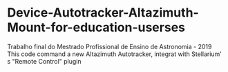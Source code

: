 # Device-Autotracker-Altazimuth-Mount-for-education-userses
Trabalho final do Mestrado Profissional de Ensino de Astronomia - 2019
This code command  a new  Altazimuth Autotracker, integrat with Stellarium' s "Remote Control" plugin
